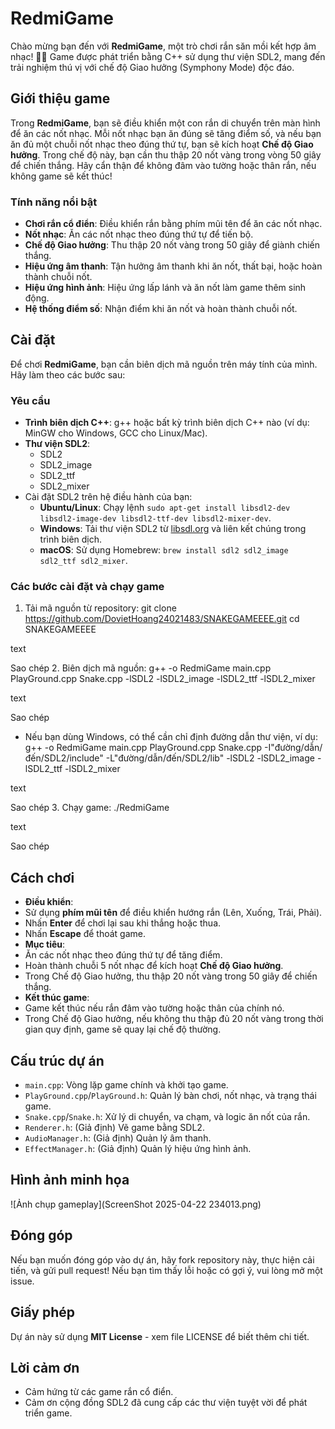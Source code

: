 # RedmiGame

Chào mừng bạn đến với **RedmiGame**, một trò chơi rắn săn mồi kết hợp âm nhạc! 🐍🎵 Game được phát triển bằng C++ sử dụng thư viện SDL2, mang đến trải nghiệm thú vị với chế độ Giao hưởng (Symphony Mode) độc đáo.

## Giới thiệu game

Trong **RedmiGame**, bạn sẽ điều khiển một con rắn di chuyển trên màn hình để ăn các nốt nhạc. Mỗi nốt nhạc bạn ăn đúng sẽ tăng điểm số, và nếu bạn ăn đủ một chuỗi nốt nhạc theo đúng thứ tự, bạn sẽ kích hoạt **Chế độ Giao hưởng**. Trong chế độ này, bạn cần thu thập 20 nốt vàng trong vòng 50 giây để chiến thắng. Hãy cẩn thận để không đâm vào tường hoặc thân rắn, nếu không game sẽ kết thúc!

### Tính năng nổi bật

- **Chơi rắn cổ điển**: Điều khiển rắn bằng phím mũi tên để ăn các nốt nhạc.
- **Nốt nhạc**: Ăn các nốt nhạc theo đúng thứ tự để tiến bộ.
- **Chế độ Giao hưởng**: Thu thập 20 nốt vàng trong 50 giây để giành chiến thắng.
- **Hiệu ứng âm thanh**: Tận hưởng âm thanh khi ăn nốt, thất bại, hoặc hoàn thành chuỗi nốt.
- **Hiệu ứng hình ảnh**: Hiệu ứng lấp lánh và ăn nốt làm game thêm sinh động.
- **Hệ thống điểm số**: Nhận điểm khi ăn nốt và hoàn thành chuỗi nốt.

## Cài đặt

Để chơi **RedmiGame**, bạn cần biên dịch mã nguồn trên máy tính của mình. Hãy làm theo các bước sau:

### Yêu cầu

- **Trình biên dịch C++**: g++ hoặc bất kỳ trình biên dịch C++ nào (ví dụ: MinGW cho Windows, GCC cho Linux/Mac).
- **Thư viện SDL2**:
  - SDL2
  - SDL2_image
  - SDL2_ttf
  - SDL2_mixer
- Cài đặt SDL2 trên hệ điều hành của bạn:
  - **Ubuntu/Linux**: Chạy lệnh `sudo apt-get install libsdl2-dev libsdl2-image-dev libsdl2-ttf-dev libsdl2-mixer-dev`.
  - **Windows**: Tải thư viện SDL2 từ [libsdl.org](https://www.libsdl.org/) và liên kết chúng trong trình biên dịch.
  - **macOS**: Sử dụng Homebrew: `brew install sdl2 sdl2_image sdl2_ttf sdl2_mixer`.

### Các bước cài đặt và chạy game

1. Tải mã nguồn từ repository:
git clone https://github.com/DovietHoang24021483/SNAKEGAMEEEE.git
cd SNAKEGAMEEEE

text

Sao chép
2. Biên dịch mã nguồn:
g++ -o RedmiGame main.cpp PlayGround.cpp Snake.cpp -lSDL2 -lSDL2_image -lSDL2_ttf -lSDL2_mixer

text

Sao chép
- Nếu bạn dùng Windows, có thể cần chỉ định đường dẫn thư viện, ví dụ:
g++ -o RedmiGame main.cpp PlayGround.cpp Snake.cpp -I"đường/dẫn/đến/SDL2/include" -L"đường/dẫn/đến/SDL2/lib" -lSDL2 -lSDL2_image -lSDL2_ttf -lSDL2_mixer

text

Sao chép
3. Chạy game:
./RedmiGame

text

Sao chép

## Cách chơi

- **Điều khiển**:
- Sử dụng **phím mũi tên** để điều khiển hướng rắn (Lên, Xuống, Trái, Phải).
- Nhấn **Enter** để chơi lại sau khi thắng hoặc thua.
- Nhấn **Escape** để thoát game.
- **Mục tiêu**:
- Ăn các nốt nhạc theo đúng thứ tự để tăng điểm.
- Hoàn thành chuỗi 5 nốt nhạc để kích hoạt **Chế độ Giao hưởng**.
- Trong Chế độ Giao hưởng, thu thập 20 nốt vàng trong 50 giây để chiến thắng.
- **Kết thúc game**:
- Game kết thúc nếu rắn đâm vào tường hoặc thân của chính nó.
- Trong Chế độ Giao hưởng, nếu không thu thập đủ 20 nốt vàng trong thời gian quy định, game sẽ quay lại chế độ thường.

## Cấu trúc dự án

- `main.cpp`: Vòng lặp game chính và khởi tạo game.
- `PlayGround.cpp`/`PlayGround.h`: Quản lý bàn chơi, nốt nhạc, và trạng thái game.
- `Snake.cpp`/`Snake.h`: Xử lý di chuyển, va chạm, và logic ăn nốt của rắn.
- `Renderer.h`: (Giả định) Vẽ game bằng SDL2.
- `AudioManager.h`: (Giả định) Quản lý âm thanh.
- `EffectManager.h`: (Giả định) Quản lý hiệu ứng hình ảnh.

## Hình ảnh minh họa

![Ảnh chụp gameplay](ScreenShot 2025-04-22 234013.png)

## Đóng góp

Nếu bạn muốn đóng góp vào dự án, hãy fork repository này, thực hiện cải tiến, và gửi pull request! Nếu bạn tìm thấy lỗi hoặc có gợi ý, vui lòng mở một issue.

## Giấy phép

Dự án này sử dụng **MIT License** - xem file LICENSE để biết thêm chi tiết.

## Lời cảm ơn

- Cảm hứng từ các game rắn cổ điển.
- Cảm ơn cộng đồng SDL2 đã cung cấp các thư viện tuyệt vời để phát triển game.
